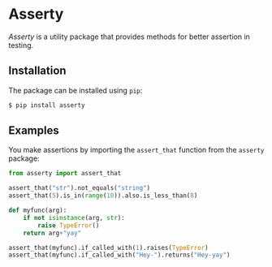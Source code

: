 # Asserty

_Asserty_ is a utility package that provides methods for better assertion in testing.


## Installation

The package can be installed using `pip`:

```bash
$ pip install asserty
```

## Examples

You make assertions by importing the `assert_that` function from the `asserty` package:

```python
from asserty import assert_that

assert_that("str").not_equals("string")
assert_that(5).is_in(range(10)).also.is_less_than(8)

def myfunc(arg):
    if not isinstance(arg, str):
        raise TypeError()
    return arg+"yay"

assert_that(myfunc).if_called_with(1).raises(TypeError)
assert_that(myfunc).if_called_with("Hey-").returns("Hey-yay")
```

